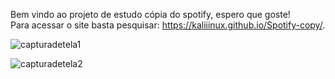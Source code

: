 Bem vindo ao projeto de estudo cópia do spotify, espero que goste! <br>Para acessar o  site basta pesquisar: https://kaliiinux.github.io/Spotify-copy/.

![capturadetela1](https://user-images.githubusercontent.com/125105262/228100490-ccb3e62d-73c5-4f3c-80d7-70b47a868b33.PNG)

![capturadetela2](https://user-images.githubusercontent.com/125105262/228100505-6627fcc3-b0d4-40fb-a4f7-8cce4b3eb188.PNG)
